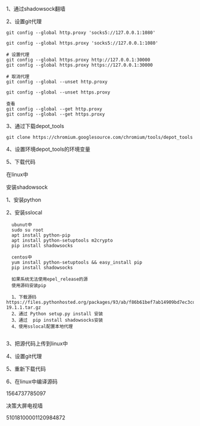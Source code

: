

1、通过shadowsock翻墙

2、设置git代理

```shell
git config --global http.proxy 'socks5://127.0.0.1:1080'

git config --global https.proxy 'socks5://127.0.0.1:1080'

# 设置代理
git config --global https.proxy http://127.0.0.1:30000
git config --global https.proxy https://127.0.0.1:30000

# 取消代理
git config --global --unset http.proxy

git config --global --unset https.proxy

查看
git config --global --get http.proxy
git config --global --get https.proxy
```



3、通过下载depot_tools

```shell
git clone https://chromium.googlesource.com/chromium/tools/depot_tools
```

4、设置环境depot_tools的环境变量

5、下载代码



在linux中  

安装shadowsock

1、安装python

2、安装sslocal

```shell
  ubunut中
  sudo su root
  apt install python-pip
  apt install python-setuptools m2crypto
  pip install shadowsocks
  
  centos中
  yum install python-setuptools && easy_install pip
  pip install shadowsocks
  
  如果系统无法使用epel_release的源
  使用源码安装pip
  
  1、下载源码 https://files.pythonhosted.org/packages/93/ab/f86b61bef7ab14909bd7ec3cd2178feb0a1c86d451bc9bccd5a1aedcde5f/pip-19.1.1.tar.gz
  2、通过 Python setup.py install 安装
  3、通过  pip install shadowsocks安装
  4、使用sslocal配置本地代理
  
```

3、把源代码上传到linux中

4、设置git代理

5、重新下载代码

6、在linux中编译源码



1564737785097

决策大屏电视墙

51018100001120984872